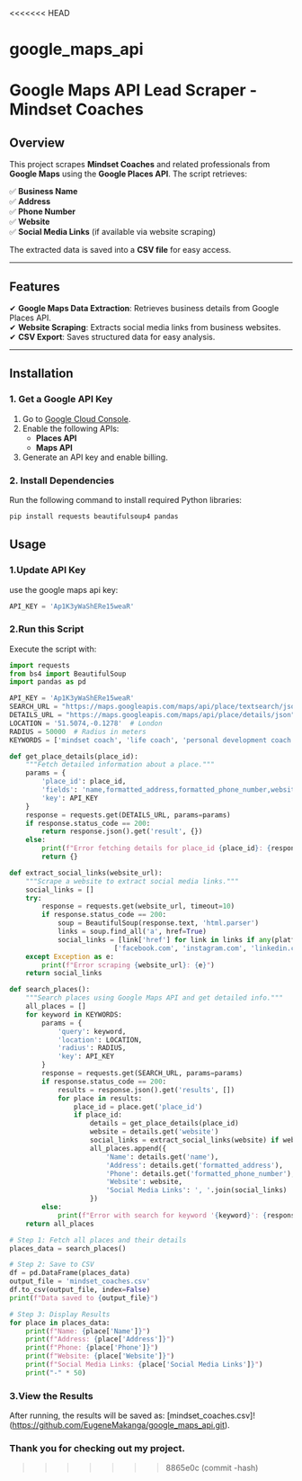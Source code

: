 <<<<<<< HEAD
# google_maps_api
# Google Maps API Lead Scraper - Mindset Coaches

## Overview
This project scrapes **Mindset Coaches** and related professionals from **Google Maps** using the **Google Places API**. The script retrieves:

✅ **Business Name**  
✅ **Address**  
✅ **Phone Number**  
✅ **Website**  
✅ **Social Media Links** (if available via website scraping)  

The extracted data is saved into a **CSV file** for easy access.

---

## Features
✔ **Google Maps Data Extraction**: Retrieves business details from Google Places API.  
✔ **Website Scraping**: Extracts social media links from business websites.  
✔ **CSV Export**: Saves structured data for easy analysis.    

---

## Installation

### 1. Get a Google API Key
1. Go to [Google Cloud Console](https://console.cloud.google.com/).
2. Enable the following APIs:
   - **Places API**
   - **Maps API**
3. Generate an API key and enable billing.

### 2. Install Dependencies
Run the following command to install required Python libraries:
```bash
pip install requests beautifulsoup4 pandas
```

## Usage

### 1.Update API Key
use the google maps api key:
```python
API_KEY = 'Ap1K3yWaShERe15weaR'
```

### 2.Run this Script
Execute the script with:
```python
import requests
from bs4 import BeautifulSoup
import pandas as pd

API_KEY = 'Ap1K3yWaShERe15weaR'
SEARCH_URL = "https://maps.googleapis.com/maps/api/place/textsearch/json"
DETAILS_URL = "https://maps.googleapis.com/maps/api/place/details/json"
LOCATION = '51.5074,-0.1278'  # London
RADIUS = 50000  # Radius in meters
KEYWORDS = ['mindset coach', 'life coach', 'personal development coach']

def get_place_details(place_id):
    """Fetch detailed information about a place."""
    params = {
        'place_id': place_id,
        'fields': 'name,formatted_address,formatted_phone_number,website',
        'key': API_KEY
    }
    response = requests.get(DETAILS_URL, params=params)
    if response.status_code == 200:
        return response.json().get('result', {})
    else:
        print(f"Error fetching details for place_id {place_id}: {response.status_code}")
        return {}

def extract_social_links(website_url):
    """Scrape a website to extract social media links."""
    social_links = []
    try:
        response = requests.get(website_url, timeout=10)
        if response.status_code == 200:
            soup = BeautifulSoup(response.text, 'html.parser')
            links = soup.find_all('a', href=True)
            social_links = [link['href'] for link in links if any(platform in link['href'] for platform in 
                          ['facebook.com', 'instagram.com', 'linkedin.com', 'twitter.com'])]
    except Exception as e:
        print(f"Error scraping {website_url}: {e}")
    return social_links

def search_places():
    """Search places using Google Maps API and get detailed info."""
    all_places = []
    for keyword in KEYWORDS:
        params = {
            'query': keyword,
            'location': LOCATION,
            'radius': RADIUS,
            'key': API_KEY
        }
        response = requests.get(SEARCH_URL, params=params)
        if response.status_code == 200:
            results = response.json().get('results', [])
            for place in results:
                place_id = place.get('place_id')
                if place_id:
                    details = get_place_details(place_id)
                    website = details.get('website')
                    social_links = extract_social_links(website) if website else []
                    all_places.append({
                        'Name': details.get('name'),
                        'Address': details.get('formatted_address'),
                        'Phone': details.get('formatted_phone_number'),
                        'Website': website,
                        'Social Media Links': ', '.join(social_links)
                    })
        else:
            print(f"Error with search for keyword '{keyword}': {response.status_code}")
    return all_places

# Step 1: Fetch all places and their details
places_data = search_places()

# Step 2: Save to CSV
df = pd.DataFrame(places_data)
output_file = 'mindset_coaches.csv'
df.to_csv(output_file, index=False)
print(f"Data saved to {output_file}")

# Step 3: Display Results
for place in places_data:
    print(f"Name: {place['Name']}")
    print(f"Address: {place['Address']}")
    print(f"Phone: {place['Phone']}")
    print(f"Website: {place['Website']}")
    print(f"Social Media Links: {place['Social Media Links']}")
    print("-" * 50)
```

### 3.View the Results
After running, the results will be saved as:
[mindset_coaches.csv]!(https://github.com/EugeneMakanga/google_maps_api.git).

### Thank you for checking out my project.

>>>>>>> 8865e0c (commit -hash)
